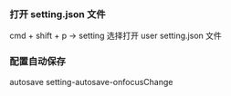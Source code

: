 
### 打开 setting.json 文件
cmd + shift + p -> setting 选择打开 user setting.json 文件


### 配置自动保存
autosave 
setting-autosave-onfocusChange



